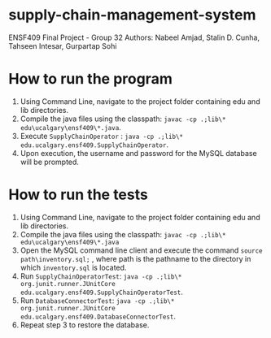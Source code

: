 # supply-chain-management-system
ENSF409 Final Project - Group 32
Authors: Nabeel Amjad, Stalin D. Cunha, Tahseen Intesar, Gurpartap Sohi

# How to run the program
1. Using Command Line, navigate to the project folder containing edu and lib directories.
2. Compile the java files using the classpath: `javac -cp .;lib\* edu\ucalgary\ensf409\*.java`.
3. Execute `SupplyChainOperator` : `java -cp .;lib\* edu.ucalgary.ensf409.SupplyChainOperator`.
4. Upon execution, the username and password for the MySQL database will be prompted.

# How to run the tests
1. Using Command Line, navigate to the project folder containing edu and lib directories.
2. Compile the java files using the classpath: `javac -cp .;lib\* edu\ucalgary\ensf409\*.java`
3. Open the MySQL command line client and execute the command `source path\inventory.sql;` ,
where path is the pathname to the directory in which `inventory.sql` is located.
4. Run `SupplyChainOperatorTest`: `java -cp .;lib\* org.junit.runner.JUnitCore edu.ucalgary.ensf409.SupplyChainOperatorTest`.
5. Run `DatabaseConnectorTest`: `java -cp .;lib\* org.junit.runner.JUnitCore edu.ucalgary.ensf409.DatabaseConnectorTest`.
6. Repeat step 3 to restore the database.

